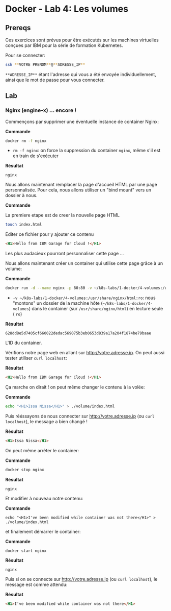 # Docker - Lab 4: Les volumes

## Prereqs

Ces exercices sont prévus pour être exécutés sur les machines virtuelles conçues par IBM pour la série de formation Kubernetes.

Pour se connecter:

```bash
ssh **VOTRE PRENOM**@**ADRESSE_IP**
```

`**ADRESSE_IP**` étant l'adresse qui vous a été envoyée individuellement, ainsi que le mot de passe pour vous connecter.

## Lab

### Nginx (engine-x) ... encore !

Commençons par supprimer une éventuelle instance de container Nginx:

**Commande**

```bash
docker rm -f nginx
```

- `rm -f nginx`: on force la suppression du container `nginx`, même s'il est en train de s'exécuter

**Résultat**

```
nginx
```

Nous allons maintenant remplacer la page d'accueil HTML par une page personnalisée. Pour cela, nous allons utiliser un "bind mount" vers un dossier à nous.

**Commande**

La premiere etape est de creer la nouvelle page HTML

```bash
touch index.html
```

Editer ce fichier pour y ajouter ce contenu

```html
<H1>Hello from IBM Garage for Cloud !</H1>
```

Les plus audacieux pourront personnaliser cette page ...

Nous allons maintenant créer un container qui utilise cette page grâce à un volume:

**Commande**

```bash
docker run -d --name nginx -p 80:80 -v ~/k8s-labs/1-docker/4-volumes:/usr/share/nginx/html:ro nginx:alpine
```

- `-v ~/k8s-labs/1-docker/4-volumes:/usr/share/nginx/html:ro`: nous "montons" un dossier de la machine hôte (`~/k8s-labs/1-docker/4-volumes`) dans le container (sur `/usr/share/nginx/html`) en lecture seule ( `ro`)

**Résultat**

```
628dd8e5d7405cf660022dedac569075b3eb0653d839a17a204f1874be79baae
```

L'ID du container.

Vérifions notre page web en allant sur http://votre.adresse.ip. On peut aussi tester utiliser `curl localhost`:

**Résultat**

```html
<H1>Hello from IBM Garage for Cloud !</H1>
```

Ça marche on dirait ! on peut même changer le contenu à la volée:

**Commande**

```bash
echo "<H1>Issa Nissa</H1>" > ./volume/index.html
```

Puis rééssayons de nous connecter sur http://votre.adresse.ip (ou `curl localhost`), le message a bien changé !

**Résultat**

```html
<H1>Issa Nissa</H1>
```

On peut même arrêter le container:

**Commande**

```bash
docker stop nginx
```

**Résultat**

```
nginx
```

Et modifier à nouveau notre contenu:

**Commande**

```
echo "<H1>I've been modified while container was not there</H1>" > ./volume/index.html
```

et finalement démarrer le container:

**Commande**

```bash
docker start nginx
```

**Résultat**

```
nginx
```

Puis si on se connecte sur http://votre.adresse.ip (ou `curl localhost`), le message est comme attendu:

**Résultat**

```html
<H1>I've been modified while container was not there</H1>
```
